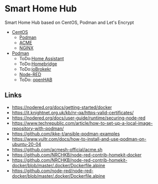 # Smart Home Hub

Smart Home Hub based on CentOS, Podman and Let's Encrypt

- [CentOS](centos)
  - [Podman](centos/podman)
  - [ACME](centos/acme)
  - [NGINX](centos/nginx)
- [Podman](podman)
  - ToDo:[Home Assistant](podman/home-assistant)
  - ToDo:[Homebridge](podman/homebridge)
  - ToDo:[ioBrokekr](podman/iobrokker)
  - [Node-RED](podman/node-red)
  - ToDo: [openHAB](podman/openhab)

## Links

- <https://nodered.org/docs/getting-started/docker>
- <https://it.knightnet.org.uk/kb/nr-qa/https-valid-certificates/>
- <https://nodered.org/docs/user-guide/runtime/securing-node-red>
- <https://www.techrepublic.com/article/how-to-set-up-a-local-image-repository-with-podman/>
- <https://github.com/ikke-t/ansible-podman-examples>
- <https://www.vultr.com/docs/how-to-install-and-use-podman-on-ubuntu-20-04>
- <https://github.com/acmesh-official/acme.sh>
- <https://github.com/NRCHKB/node-red-contrib-homekit-docker>
- <https://github.com/NRCHKB/node-red-contrib-homekit-docker/blob/master/.docker/Dockerfile.alpine>
- <https://github.com/node-red/node-red-docker/blob/master/.docker/Dockerfile.alpine>
